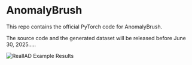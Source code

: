 # AnomalyBrush

This repo contains the official PyTorch code for AnomalyBrush.

The source code and the generated dataset will be released before June 30, 2025.....

![RealIAD Example Results](results/realIAD_sample.png)
